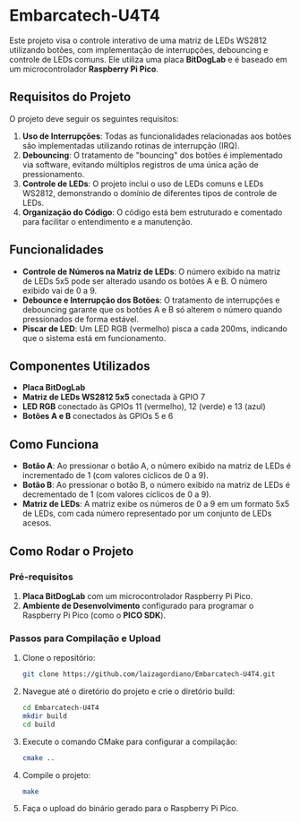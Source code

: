 # Embarcatech-U4T4

Este projeto visa o controle interativo de uma matriz de LEDs WS2812 utilizando botões, com implementação de interrupções, debouncing e controle de LEDs comuns. Ele utiliza uma placa **BitDogLab** e é baseado em um microcontrolador **Raspberry Pi Pico**.

## Requisitos do Projeto

O projeto deve seguir os seguintes requisitos:

1. **Uso de Interrupções**: Todas as funcionalidades relacionadas aos botões são implementadas utilizando rotinas de interrupção (IRQ).
2. **Debouncing**: O tratamento de "bouncing" dos botões é implementado via software, evitando múltiplos registros de uma única ação de pressionamento.
3. **Controle de LEDs**: O projeto inclui o uso de LEDs comuns e LEDs WS2812, demonstrando o domínio de diferentes tipos de controle de LEDs.
4. **Organização do Código**: O código está bem estruturado e comentado para facilitar o entendimento e a manutenção.

## Funcionalidades

- **Controle de Números na Matriz de LEDs**: O número exibido na matriz de LEDs 5x5 pode ser alterado usando os botões A e B. O número exibido vai de 0 a 9.
- **Debounce e Interrupção dos Botões**: O tratamento de interrupções e debouncing garante que os botões A e B só alterem o número quando pressionados de forma estável.
- **Piscar de LED**: Um LED RGB (vermelho) pisca a cada 200ms, indicando que o sistema está em funcionamento.

## Componentes Utilizados

- **Placa BitDogLab**
- **Matriz de LEDs WS2812 5x5** conectada à GPIO 7
- **LED RGB** conectado às GPIOs 11 (vermelho), 12 (verde) e 13 (azul)
- **Botões A e B** conectados às GPIOs 5 e 6

## Como Funciona

- **Botão A**: Ao pressionar o botão A, o número exibido na matriz de LEDs é incrementado de 1 (com valores cíclicos de 0 a 9).
- **Botão B**: Ao pressionar o botão B, o número exibido na matriz de LEDs é decrementado de 1 (com valores cíclicos de 0 a 9).
- **Matriz de LEDs**: A matriz exibe os números de 0 a 9 em um formato 5x5 de LEDs, com cada número representado por um conjunto de LEDs acesos.

## Como Rodar o Projeto

### Pré-requisitos

1. **Placa BitDogLab** com um microcontrolador Raspberry Pi Pico.
2. **Ambiente de Desenvolvimento** configurado para programar o Raspberry Pi Pico (como o **PICO SDK**).
   
### Passos para Compilação e Upload

1. Clone o repositório:
   ```bash
   git clone https://github.com/laizagordiano/Embarcatech-U4T4.git

2. Navegue até o diretório do projeto e crie o diretório build:
    ```bash
    cd Embarcatech-U4T4
    mkdir build
    cd build
3. Execute o comando CMake para configurar a compilação:
    ```bash
    cmake ..
4. Compile o projeto:
    ```bash
    make

5. Faça o upload do binário gerado para o Raspberry Pi Pico.